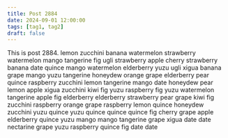 ```yaml
---
title: Post 2884
date: 2024-09-01 12:00:00
tags: [tag1, tag2]
draft: false
---
```

This is post 2884.
lemon
zucchini
banana
watermelon
strawberry
watermelon
mango
tangerine
fig
ugli
strawberry
apple
cherry
strawberry
banana
date
quince
mango
watermelon
elderberry
yuzu
ugli
xigua
banana
grape
mango
yuzu
tangerine
honeydew
orange
grape
elderberry
pear
quince
raspberry
zucchini
lemon
tangerine
mango
date
honeydew
pear
lemon
apple
xigua
zucchini
kiwi
fig
yuzu
raspberry
fig
yuzu
watermelon
tangerine
apple
fig
elderberry
elderberry
strawberry
pear
grape
kiwi
fig
zucchini
raspberry
orange
grape
raspberry
lemon
quince
honeydew
zucchini
yuzu
quince
yuzu
quince
quince
quince
fig
cherry
grape
apple
elderberry
quince
yuzu
mango
mango
tangerine
grape
xigua
date
date
nectarine
grape
yuzu
raspberry
quince
fig
date
date
